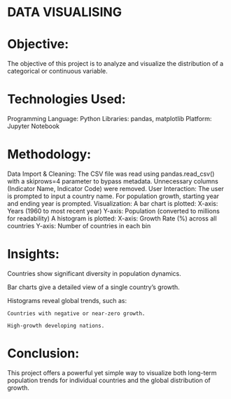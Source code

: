 # DATA VISUALISING
# Objective:
The objective of this project is to analyze and visualize the distribution of a categorical or continuous variable.
# Technologies Used:
Programming Language: Python
Libraries: pandas, matplotlib
Platform: Jupyter Notebook

# Methodology:
Data Import & Cleaning:
    The CSV file was read using pandas.read_csv() with a skiprows=4 parameter to bypass metadata.
    Unnecessary columns (Indicator Name, Indicator Code) were removed.
User Interaction:
    The user is prompted to input a country name.
    For population growth, starting year and ending year is prompted.
Visualization:
    A bar chart is plotted:
        X-axis: Years (1960 to most recent year)
        Y-axis: Population (converted to millions for readability)
    A histogram is plotted:
        X-axis: Growth Rate (%) across all countries
        Y-axis: Number of countries in each bin

# Insights: 
Countries show significant diversity in population dynamics.

Bar charts give a detailed view of a single country’s growth.

Histograms reveal global trends, such as:

    Countries with negative or near-zero growth.

    High-growth developing nations.

# Conclusion:
This project offers a powerful yet simple way to visualize both long-term population trends for individual countries and the global distribution of growth.